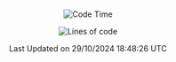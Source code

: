 <div align="center">

<br />

 <!--START_SECTION:waka-->
![Code Time](http://img.shields.io/badge/Code%20Time-3%2C480%20hrs%2016%20mins-blue)

![Lines of code](https://img.shields.io/badge/%EC%A0%80%EB%8A%94%20%EC%97%AC%ED%83%9C%EA%B9%8C%EC%A7%80%20-4.5%20million%20%EC%A4%84%EC%9D%98%20%EC%BD%94%EB%93%9C%EB%A5%BC%20%EC%9E%91%EC%84%B1%ED%96%88%EC%96%B4%EC%9A%94.-blue)


 Last Updated on 29/10/2024 18:48:26 UTC
<!--END_SECTION:waka-->

</div>

